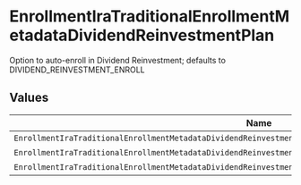 # EnrollmentIraTraditionalEnrollmentMetadataDividendReinvestmentPlan

Option to auto-enroll in Dividend Reinvestment; defaults to DIVIDEND_REINVESTMENT_ENROLL


## Values

| Name                                                                                                          | Value                                                                                                         |
| ------------------------------------------------------------------------------------------------------------- | ------------------------------------------------------------------------------------------------------------- |
| `EnrollmentIraTraditionalEnrollmentMetadataDividendReinvestmentPlanAutoEnrollDividendReinvestmentUnspecified` | AUTO_ENROLL_DIVIDEND_REINVESTMENT_UNSPECIFIED                                                                 |
| `EnrollmentIraTraditionalEnrollmentMetadataDividendReinvestmentPlanDividendReinvestmentEnroll`                | DIVIDEND_REINVESTMENT_ENROLL                                                                                  |
| `EnrollmentIraTraditionalEnrollmentMetadataDividendReinvestmentPlanDividendReinvestmentDecline`               | DIVIDEND_REINVESTMENT_DECLINE                                                                                 |